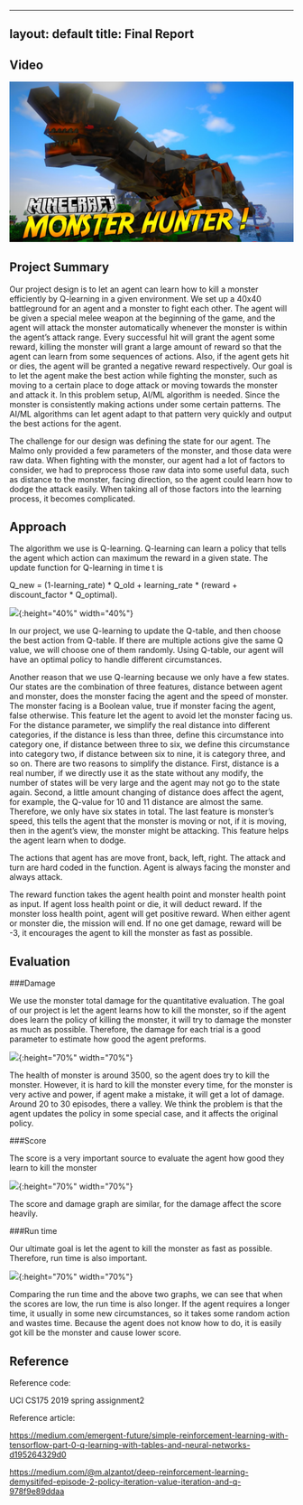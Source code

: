
---
layout: default
title:  Final Report
---


## Video

[![](MHF.jpg)](https://www.youtube.com/watch?v=4P6WUhySQ3o "Monster HUnter")


## Project Summary
Our project design is to let an agent can learn how to kill a monster efficiently by Q-learning in a given environment. We set up a 40x40 battleground for an agent and a monster to fight each other. The agent will be given a special melee weapon at the beginning of the game, and the agent will attack the monster automatically whenever the monster is within the agent’s attack range. Every successful hit will grant the agent some reward, killing the monster will grant a large amount of reward so that the agent can learn from some sequences of actions. Also, if the agent gets hit or dies, the agent will be granted a negative reward respectively. Our goal is to let the agent make the best action while fighting the monster, such as moving to a certain place to doge attack or moving towards the monster and attack it. In this problem setup, AI/ML algorithm is needed. Since the monster is consistently making actions under some certain patterns. The AI/ML algorithms can let agent adapt to that pattern very quickly and output the best actions for the agent. 

The challenge for our design was defining the state for our agent. The Malmo only provided a few parameters of the monster, and those data were raw data. When fighting with the monster, our agent had a lot of factors to consider, we had to preprocess those raw data into some useful data, such as distance to the monster, facing direction, so the agent could learn how to dodge the attack easily. When taking all of those factors into the learning process, it becomes complicated.



## Approach
The algorithm we use is Q-learning. Q-learning can learn a policy that tells the agent which action can maximum the reward in a given state. The update function for Q-learning in time t is 
     
Q_new = (1-learning_rate) * Q_old + learning_rate * (reward + discount_factor * Q_optimal). 

![](/final_png/Q1.png){:height="40%" width="40%"}

In our project, we use Q-learning to update the Q-table, and then choose the best action from Q-table. If there are multiple actions give the same Q value, we will choose one of them randomly. Using Q-table, our agent will have an optimal policy to handle different circumstances. 

Another reason that we use Q-learning because we only have a few states. Our states are the combination of three features, distance between agent and monster, does the monster facing the agent and the speed of monster. The monster facing is a Boolean value, true if monster facing the agent, false otherwise. This feature let the agent to avoid let the monster facing us. For the distance parameter, we simplify the real distance into different categories, if the distance is less than three, define this circumstance into category one, if distance between three to six, we define this circumstance into category two, if distance between six to nine, it is category three, and so on. There are two reasons to simplify the distance. First, distance is a real number, if we directly use it as the state without any modify, the number of states will be very large and the agent may not go to the state again. Second, a little amount changing of distance does affect the agent, for example, the Q-value for 10 and 11 distance are almost the same. Therefore, we only have six states in total. The last feature is monster’s speed, this tells the agent that the monster is moving or not, if it is moving, then in the agent’s view, the monster might be attacking. This feature helps the agent learn when to dodge. 

The actions that agent has are move front, back, left, right. The attack and turn are hard coded in the function. Agent is always facing the monster and always attack. 

The reward function takes the agent health point and monster health point as input. If agent loss health point or die, it will deduct reward. If the monster loss health point, agent will get positive reward. When either agent or monster die, the mission will end. If no one get damage, reward will be -3, it encourages the agent to kill the monster as fast as possible.


## Evaluation

###Damage

We use the monster total damage for the quantitative evaluation. The goal of our project is let the agent learns how to kill the monster, so if the agent does learn the policy of killing the monster, it will try to damage the monster as much as possible. Therefore, the damage for each trial is a good parameter to estimate how good the agent preforms. 

![](/final_png/D1.png){:height="70%" width="70%"}

The health of monster is around 3500, so the agent does try to kill the monster. However, it is hard to kill the monster every time, for the monster is very active and power, if agent make a mistake, it will get a lot of damage. Around 20 to 30 episodes, there a valley. We think the problem is that the agent updates the policy in some special case, and it affects the original policy.

###Score

The score is a very important source to evaluate the agent how good they learn to kill the monster

![](/final_png/S1.png){:height="70%" width="70%"}

The score and damage graph are similar, for the damage affect the score heavily. 

###Run time

Our ultimate goal is let the agent to kill the monster as fast as possible. Therefore, run time is also important. 


![](/final_png/Run_Time.png){:height="70%" width="70%"}

Comparing the run time and the above two graphs, we can see that when the scores are low, the run time is also longer. If the agent requires a longer time, it usually in some new circumstances, so it takes some random action and wastes time. Because the agent does not know how to do, it is easily got kill be the monster and cause lower score.



    
    
## Reference
Reference code: 

UCI CS175 2019 spring assignment2

Reference article: 

https://medium.com/emergent-future/simple-reinforcement-learning-with-tensorflow-part-0-q-learning-with-tables-and-neural-networks-d195264329d0

https://medium.com/@m.alzantot/deep-reinforcement-learning-demysitifed-episode-2-policy-iteration-value-iteration-and-q-978f9e89ddaa

